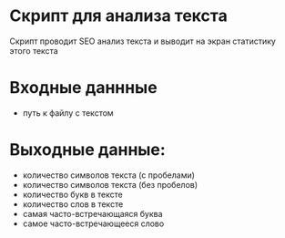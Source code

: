 # Скрипт для анализа текста
Скрипт проводит SEO анализ текста и выводит на экран
статистику этого текста

Входные даннные 
==================
* путь к файлу с текстом

Выходные данные:
==================
* количество символов текста (с пробелами)
* количество символов текста (без пробелов)
* количество букв в тексте
* количество слов в тексте
* самая часто-встречающаяся буква
* самое часто-встречающееся слово
